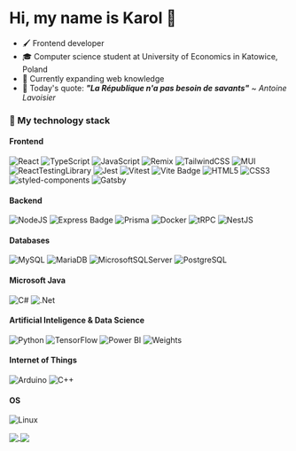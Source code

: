 # Hi, my name is Karol 👋

- 🖌️ Frontend developer
- 🎓 Computer science student at University of Economics in Katowice, Poland
- 🌱 Currently expanding web knowledge
- 📖 Today's quote: ***"La République n'a pas besoin de savants"*** ~ *Antoine Lavoisier*

### 🔧 My technology stack

#### Frontend
![React](https://img.shields.io/badge/React-20232A?style=flat-square&logo=react&logoColor=61DAFB) 
![TypeScript](https://img.shields.io/badge/TypeScript-007ACC?style=flat-square&logo=typescript&logoColor=white) 
![JavaScript](https://img.shields.io/badge/JavaScript-F7DF1E?style=flat-square&logo=javascript&logoColor=black) 
![Remix](https://img.shields.io/badge/Remix-000?logo=remix&logoColor=fff&style=flat-square)
![TailwindCSS](https://img.shields.io/badge/Tailwind_CSS-38B2AC?style=flat-square&logo=tailwind-css&logoColor=white) 
![MUI](https://img.shields.io/badge/MUI-007FFF?logo=mui&logoColor=fff&style=flat-square)
![ReactTestingLibrary](https://img.shields.io/badge/React%20Testing%20Library-323330?style=flat-square&logo=testing-library&logoColor=red) 
![Jest](https://img.shields.io/badge/Jest-C21325?logo=jest&logoColor=fff&style=flat-square)
![Vitest](https://img.shields.io/badge/Vitest-6E9F18?logo=vitest&logoColor=fff&style=flat-square)
![Vite Badge](https://img.shields.io/badge/Vite-646CFF?logo=vite&logoColor=fff&style=flat-square)
![HTML5](https://img.shields.io/badge/HTML5-%23E34F26.svg?style=flat-square&logo=html5&logoColor=white) 
![CSS3](https://img.shields.io/badge/CSS3-%231572B6.svg?style=flat-square&logo=css3&logoColor=white) 
![styled-components](https://img.shields.io/badge/styled--components-DB7093?logo=styledcomponents&logoColor=fff&style=flat-square)
![Gatsby](https://img.shields.io/badge/Gatsby-%23663399.svg?logo=gatsby&logoColor=white&style=flat-square)

#### Backend
![NodeJS](https://img.shields.io/badge/Node.js-43853D?style=flat-square&logo=node.js&logoColor=white) 
![Express Badge](https://img.shields.io/badge/Express-000?logo=express&logoColor=fff&style=flat-square)
![Prisma](https://img.shields.io/badge/Prisma-2D3748?logo=prisma&logoColor=fff&style=flat-square)
![Docker](https://img.shields.io/badge/Docker-2496ED?logo=docker&logoColor=fff&style=flat-square)
![tRPC](https://img.shields.io/badge/tRPC-2596BE?logo=trpc&logoColor=fff&style=flat-square)
![NestJS](https://img.shields.io/badge/nestjs-%23E0234E.svg?logo=nestjs&logoColor=white&style=flat-square)

#### Databases
![MySQL](https://img.shields.io/badge/MySQL-00718B?style=flat-square&logo=mysql&logoColor=white) 
![MariaDB](https://img.shields.io/badge/MariaDB-003545?style=flat-square&logo=mariadb&logoColor=white) 
![MicrosoftSQLServer](https://img.shields.io/badge/Microsoft%20SQL%20Server-CC2927?style=flat-square&logo=microsoft%20sql%20server&logoColor=white) 
![PostgreSQL](https://img.shields.io/badge/PostgreSQL-%23316192.svg?style=flat-square&logo=postgresql&logoColor=white)

#### Microsoft Java
![C#](https://img.shields.io/badge/C%23-%23239120.svg?style=flat-square&logo=c-sharp&logoColor=white) 
![.Net](https://img.shields.io/badge/.NET-5C2D91?style=flat-square&logo=.net&logoColor=white) 

#### Artificial Inteligence & Data Science
![Python](https://img.shields.io/badge/Python-3670A0?style=flat-square&logo=python&logoColor=ffdd54)
![TensorFlow](https://img.shields.io/badge/TensorFlow-FF6F00?style=flat-square&logo=tensorflow&logoColor=white) 
![Power BI](https://img.shields.io/badge/Power%20BI-F2C811?logo=powerbi&logoColor=000&style=flat-square)
![Weights](https://img.shields.io/badge/Weights_&_Biases-FFBE00?style=flat-square&logo=WeightsAndBiases&logoColor=white)

#### Internet of Things
![Arduino](https://img.shields.io/badge/Arduino-00979D?style=flat-square&logo=Arduino&logoColor=white)
![C++](https://img.shields.io/badge/C%2B%2B-00599C?logo=cplusplus&logoColor=fff&style=flat-square)

#### OS
![Linux](https://img.shields.io/badge/Linux-FCC624?logo=linux&logoColor=000&style=flat-square)

<a href="https://github.com/karolstawowski">
  <img align="center" src="https://github-readme-stats.vercel.app/api?username=karolstawowski&show_icons=true&theme=github_dark&rank_icon=github&line_height=27">
</a>

<a href="https://github.com/karolstawowski">
  <img align="center" src="https://github-readme-stats.vercel.app/api/top-langs/?username=karolstawowski&theme=github_dark&langs_count=3&card_width=320&size_weight=0.5&count_weight=0.5">
</a>
